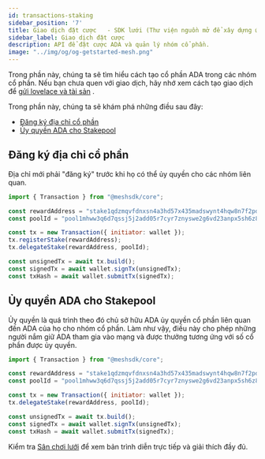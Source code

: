 ```yaml
---
id: transactions-staking
sidebar_position: '7'
title: Giao dịch đặt cược   - SDK lưới (Thư viện nguồn mở để xây dựng ứng dụng Web3 trên Chuỗi khối Cardano)
sidebar_label: Giao dịch đặt cược
description: API để đặt cược ADA và quản lý nhóm cổ phần.
image: "../img/og/og-getstarted-mesh.png"
---
```


Trong phần này, chúng ta sẽ tìm hiểu cách tạo cổ phần ADA trong các nhóm cổ phần. Nếu bạn chưa quen với giao dịch, hãy nhớ xem cách tạo giao dịch để [gửi lovelace và tài sản](transactions-basic) .

Trong phần này, chúng ta sẽ khám phá những điều sau đây:

- [Đăng ký địa chỉ cổ phần](#register-stake-address)
- [Ủy quyền ADA cho Stakepool](#delegate-ada-to-stakepool)

## Đăng ký địa chỉ cổ phần

Địa chỉ mới phải "đăng ký" trước khi họ có thể ủy quyền cho các nhóm liên quan.

```javascript
import { Transaction } from "@meshsdk/core";

const rewardAddress = "stake1qdzmqvfdnxsn4a3hd57x435madswynt4hqw8n7f2pdq05g4995re";
const poolId = "pool1mhww3q6d7qssj5j2add05r7cyr7znyswe2g6vd23anpx5sh6z8d";

const tx = new Transaction({ initiator: wallet });
tx.registerStake(rewardAddress);
tx.delegateStake(rewardAddress, poolId);

const unsignedTx = await tx.build();
const signedTx = await wallet.signTx(unsignedTx);
const txHash = await wallet.submitTx(signedTx);
```

## Ủy quyền ADA cho Stakepool

Ủy quyền là quá trình theo đó chủ sở hữu ADA ủy quyền cổ phần liên quan đến ADA của họ cho nhóm cổ phần. Làm như vậy, điều này cho phép những người nắm giữ ADA tham gia vào mạng và được thưởng tương ứng với số cổ phần được ủy quyền.

```javascript
import { Transaction } from "@meshsdk/core";

const rewardAddress = "stake1qdzmqvfdnxsn4a3hd57x435madswynt4hqw8n7f2pdq05g4995re";
const poolId = "pool1mhww3q6d7qssj5j2add05r7cyr7znyswe2g6vd23anpx5sh6z8d";

const tx = new Transaction({ initiator: wallet });
tx.delegateStake(rewardAddress, poolId);

const unsignedTx = await tx.build();
const signedTx = await wallet.signTx(unsignedTx);
const txHash = await wallet.submitTx(signedTx);
```

Kiểm tra [Sân chơi lưới](https://meshjs.dev/apis/transaction/staking) để xem bản trình diễn trực tiếp và giải thích đầy đủ.
